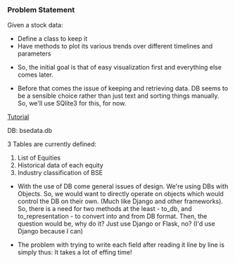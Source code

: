 ### Problem Statement

Given a stock data:

- Define a class to keep it
- Have methods to plot its various trends over different timelines and parameters

* So, the initial goal is that of easy visualization first and everything else comes later.

* Before that comes the issue of keeping and retrieving data. DB seems to be a sensible choice
rather than just text and sorting things manually. So, we'll use SQlite3 for this, for now.

[Tutorial](http://www.sqlitetutorial.net/sqlite-python/creating-database/)

DB: bsedata.db

3 Tables are currently defined:

1. List of Equities
2. Historical data of each equity
3. Industry classification of BSE

* With the use of DB come general issues of design. We're using DBs with Objects. So, we would want to 
directly operate on objects which would control the DB on their own. (Much like Django and other frameworks).
So, there is a need for two methods at the least - to_db, and to_representation - to convert into and from DB format.
Then, the question would be, why do it? Just use Django or Flask, no? (I'd use Django because I can)

* The problem with trying to write each field after reading it line by line is simply thus: It takes a lot of effing time!
